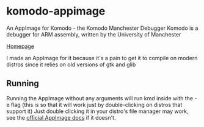 # komodo-appimage
An AppImage for Komodo - the Komodo Manchester Debugger
Komodo is a debugger for ARM assembly, written by the University of Manchester

[Homepage](https://studentnet.cs.manchester.ac.uk/resources/software/komodo)

I made an AppImage for it because it's a pain to get it to compile on modern distros since it relies on old versions of gtk and glib

## Running
Running the AppImage without any arguments will run kmd inside with the -e flag (this is so that it will work just by double-clicking on distros that support it)
Just double clicking it in your distro's file manager may work, see the [official AppImage docs](https://docs.appimage.org/introduction/quickstart.html) if it doesn't.

